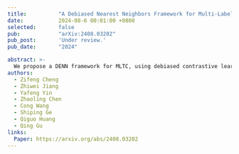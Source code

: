 ```yaml
---
title:          "A Debiased Nearest Neighbors Framework for Multi-Label Text Classification"
date:           2024-08-6 00:01:00 +0800
selected:       false
pub:            "arXiv:2408.03202"
pub_post:       'Under review.'
pub_date:       "2024"

abstract: >-
  We propose a DENN framework for MLTC, using debiased contrastive learning to adjust the biased embedding space for better 𝑘NN retrieval and using debiased confidence estimation to estimate the confidence of 𝑘NN.
authors:
  - Zifeng Cheng
  - Zhiwei Jiang
  - Yafeng Yin
  - Zhaoling Chen
  - Cong Wang
  - Shiping Ge
  - Qiguo Huang
  - Qing Gu
links:
  Paper: https://arxiv.org/abs/2408.03202
---
```

